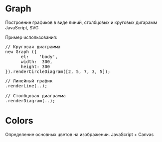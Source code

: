 Graph
===========

Построение графиков в виде линий, столбцовых и круговых дигарамм
JavaScript, SVG

Пример использования:
<pre>
// Круговая диаграмма
new Graph ({
      el:    'body',
      width:  300,
      height: 300
}).renderCircleDiagram([2, 5, 7, 3, 5]);
</pre>


<pre>
// Линейный график
.renderLine(..);

// Столбцовая диаграмма
.renderDiagram(..);
</pre>


Colors
===========
Определение основных цветов на изображении. 
JavaScript + Canvas
